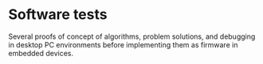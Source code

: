# Software tests
Several proofs of concept of algorithms, problem solutions, and debugging in desktop PC environments before implementing them as firmware in embedded devices.
